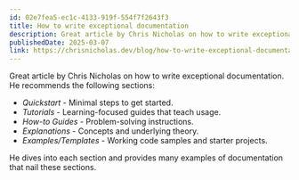 ```yaml
---
id: 02e7fea5-ec1c-4133-919f-554f7f2643f3
title: How to write exceptional documentation
description: Great article by Chris Nicholas on how to write exceptional documentation.
publishedDate: 2025-03-07
link: https://chrisnicholas.dev/blog/how-to-write-exceptional-documentation
---
```


Great article by Chris Nicholas on how to write exceptional documentation. He recommends the
following sections:

- _Quickstart_ - Minimal steps to get started.
- _Tutorials_ - Learning-focused guides that teach usage.
- _How-to Guides_ - Problem-solving instructions.
- _Explanations_ - Concepts and underlying theory.
- _Examples/Templates_ - Working code samples and starter projects.

He dives into each section and provides many examples of documentation that nail these sections.
